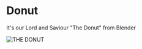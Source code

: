 # Donut
It's our Lord and Saviour "The Donut" from Blender

![THE DONUT](https://media.discordapp.net/attachments/1196738857085960284/1225899970671018136/Website_2.png?ex=6622cf51&is=66105a51&hm=4bb3d2f57535d91b707ac5dffa63d42b4cf573d62683725a98d47f1ffb4cac52&=&format=webp&quality=lossless&width=550&height=309)
